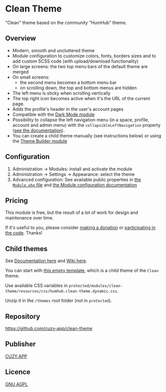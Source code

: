 # Clean Theme

"Clean" theme based on the community "HumHub" theme.

## Overview

- Modern, smooth and uncluttered theme
- Module configuration to customize colors, fonts, borders sizes and to add custom SCSS code (with upload/download functionality)
- On large screens: the two top menu bars of the default theme are merged
- On small screens:
    - the second menu becomes a bottom menu bar
    - on scrolling down, the top and bottom menus are hidden
- The left menu is sticky when scrolling vertically
- The top right icon becomes active when it's the URL of the current page.
- Adds the profile's header in the user's account pages
- Compatible with the [Dark Mode module](https://marketplace.humhub.com/module/dark-mode/description)
- Possibility to collapse the left navigation menu (in a space, profile, account and admin menu) with the `collapsibleLeftNavigation` property ([see the documentation](https://docs.humhub.org/docs/admin/advanced-configuration)).
- You can create a child theme manually (see instructions below) or using the [Theme Builder module](https://marketplace.humhub.com/module/theme-builder)

## Configuration

1. Administration -> Modules: install and activate the module
2. Administration -> Settings -> Appearance: select the theme
3. Advanced configuration: See available public properties in [the `Module.php` file](https://github.com/cuzy-app/clean-theme/blob/master/Module.php) and [the Module configuration documentation](https://docs.humhub.org/docs/admin/advanced-configuration#module-configurations)

## Pricing

This module is free, but the result of a lot of work for design and maintenance over time.

If it's useful to you, please consider [making a donation](https://www.cuzy.app/checkout/donate/) or [participating in the code](https://github.com/cuzy-app/clean-theme). Thanks!

## Child themes

See [Documentation here](https://docs.humhub.org/docs/theme/overview) and [Wiki here](https://community.humhub.com/s/theming-appearance/wiki/52/Theme+creation).

You can start with [this empty template](https://github.com/cuzy-app/clean-theme/blob/master/docs/Clean-Child.zip), which is a child theme of the `Clean` theme.

Use available CSS variables in `protected/modules/clean-theme/resources/css/humhub.clean-theme.dynamic.css`.

Unzip it in the `/themes` root folder (not in `protected`).

## Repository

https://github.com/cuzy-app/clean-theme

## Publisher

[CUZY.APP](https://www.cuzy.app/)

## Licence

[GNU AGPL](https://github.com/cuzy-app/clean-theme/blob/master/docs/LICENCE.md)
